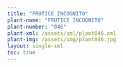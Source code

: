 ```yaml
---
title: "FRUTICE INCOGNITO"
plant-name: "FRUTICE INCOGNITO"
plant-number: "046"
plant-xml: /assets/xml/plant046.xml
plant-img: /assets/img/plant046.jpg
layout: single-xml
toc: true
---
```

